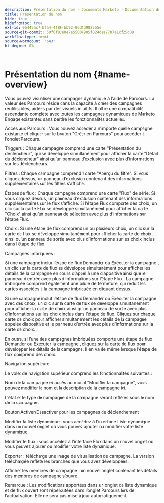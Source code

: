 ```yaml
---
description: Présentation du nom - Documents Marketo - Documentation du produit
title: Présentation du nom
hide: true
hidefromtoc: true
exl-id: 0b445ac7-bfa4-4f86-bb92-86d4d982555e
source-git-commit: 50f6f82e0e7e55007905f824dea7707a1cf25d09
workflow-type: tm+mt
source-wordcount: '543'
ht-degree: 0%

---
```


# Présentation du nom {#name-overview}

Vous pouvez visualiser une campagne dynamique à l’aide de Parcours. La valeur des Parcours réside dans la capacité à créer des campagnes réutilisables, aidées par des visuels intuitifs. Il offre une compatibilité ascendante complète avec toutes les campagnes dynamiques de Marketo Engage existantes sans perdre les fonctionnalités actuelles.

Accès aux Parcours : Vous pouvez accéder à n’importe quelle campagne existante et cliquer sur le bouton &quot;Créer en Parcours&quot; pour accéder à l’onglet Parcours.

Triggers : Chaque campagne comprend une carte &quot;Présentation du déclencheur&quot;, qui se développe simultanément pour afficher la carte &quot;Détail du déclencheur&quot; ainsi qu’un panneau d’exclusion avec plus d’informations sur les déclencheurs.

Filtres : Chaque campagne comprend 1 carte &quot;Aperçu du filtre&quot;. Si vous cliquez dessus, un panneau d’exclusion contenant des informations supplémentaires sur les filtres s’affiche.

Étapes de flux : Chaque campagne comprend une carte &quot;Flux&quot; de série. Si vous cliquez dessus, un panneau d’exclusion contenant des informations supplémentaires sur le flux s’affiche. Si l’étape Flux comporte des choix, un clic sur la carte Flux se développe simultanément pour afficher la carte &quot;Choix&quot; ainsi qu’un panneau de sélection avec plus d’informations sur l’étape Flux.

Choix : Si une étape de flux comprend un ou plusieurs choix, un clic sur la carte de flux se développe simultanément pour afficher la carte de choix, ainsi qu’un panneau de sortie avec plus d’informations sur les choix inclus dans l’étape de flux.

Campagnes imbriquées :

Si une campagne inclut l’étape de flux Demander ou Exécuter la campagne , un clic sur la carte de flux se développe simultanément pour afficher les détails de la campagne en cours d’appel à une diapositive ainsi que le panneau d’entrée avec plus d’informations sur l’étape Flux . La campagne imbriquée comprend également une pilule de fermeture, qui réduit les cartes associées à la campagne imbriquée en cliquant dessus.

Si une campagne inclut l’étape de flux Demander ou Exécuter la campagne avec des choix, un clic sur la carte de flux se développe simultanément pour afficher la carte de choix ainsi qu’un panneau de sortie avec plus d’informations sur les choix inclus dans l’étape de flux. Cliquez sur chaque carte de choix pour afficher simultanément les détails de la campagne appelée diapositive et le panneau d’entrée avec plus d’informations sur la carte de choix.

En outre, si l’une des campagnes imbriquées comporte une étape de flux Demander ou Exécuter la campagne , cliquez sur la carte de flux pour développer les détails de la campagne. Il en va de même lorsque l’étape de flux comprend des choix.

Navigation supérieure

Le volet de navigation supérieur comprend les fonctionnalités suivantes :

Nom de la campagne et accès au modal &quot;Modifier la campagne&quot;, vous pouvez modifier le nom et la description de la campagne ici.

L’état et le type de campagne de la campagne seront reflétés sous le nom de la campagne.

Bouton Activer/Désactiver pour les campagnes de déclenchement

Modifier la liste dynamique : vous accédez à l’interface Liste dynamique dans un nouvel onglet où vous pouvez ajouter ou modifier votre liste dynamique.

Modifier le flux : vous accédez à l’interface Flux dans un nouvel onglet où vous pouvez ajouter ou modifier votre liste dynamique.

Exporter : télécharge une image de visualisation de campagne. La version téléchargée reflète les branches que vous avez développées.

Afficher les membres de campagne : un nouvel onglet contenant les détails des membres de campagne s’ouvre.

Remarque : Les modifications apportées dans un onglet de liste dynamique et de flux ouvert sont répercutées dans l’onglet Parcours lors de l’actualisation. Elle ne sera pas mise à jour automatiquement.
